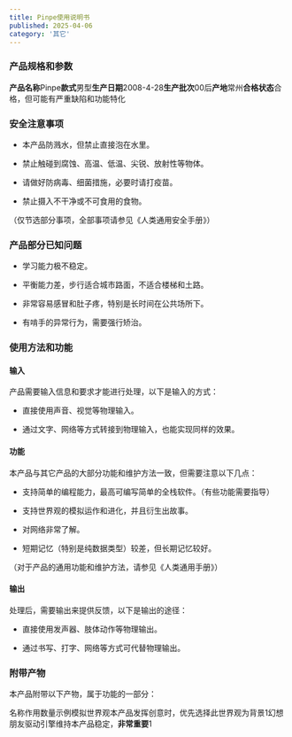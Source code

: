 ```yaml
---
title: Pinpe使用说明书
published: 2025-04-06
category: '其它'
---
```


### 产品规格和参数

**产品名称**Pinpe**款式**男型**生产日期**2008-4-28**生产批次**00后**产地**常州**合格状态**合格，但可能有严重缺陷和功能特化

### 安全注意事项

* 本产品防溅水，但禁止直接泡在水里。

* 禁止触碰到腐蚀、高温、低温、尖锐、放射性等物体。

* 请做好防病毒、细菌措施，必要时请打疫苗。

* 禁止摄入不干净或不可食用的食物。

（仅节选部分事项，全部事项请参见《人类通用安全手册》）

### 产品部分已知问题

* 学习能力极不稳定。

* 平衡能力差，步行适合城市路面，不适合楼梯和土路。

* 非常容易感冒和肚子疼，特别是长时间在公共场所下。

* 有啃手的异常行为，需要强行矫治。

### 使用方法和功能

#### 输入

产品需要输入信息和要求才能进行处理，以下是输入的方式：

* 直接使用声音、视觉等物理输入。

* 通过文字、网络等方式转接到物理输入，也能实现同样的效果。

#### 功能

本产品与其它产品的大部分功能和维护方法一致，但需要注意以下几点：

* 支持简单的编程能力，最高可编写简单的全栈软件。（有些功能需要指导）

* 支持世界观的模拟运作和进化，并且衍生出故事。

* 对网络非常了解。

* 短期记忆（特别是纯数据类型）较差，但长期记忆较好。

（对于产品的通用功能和维护方法，请参见《人类通用手册》）

#### 输出

处理后，需要输出来提供反馈，以下是输出的途径：

* 直接使用发声器、肢体动作等物理输出。

* 通过书写、打字、网络等方式可代替物理输出。

### 附带产物

本产品附带以下产物，属于功能的一部分：

名称作用数量示例模拟世界观本产品发挥创意时，优先选择此世界观为背景1幻想朋友驱动引擎维持本产品稳定，**非常重要**1